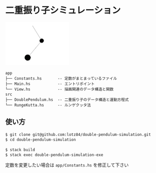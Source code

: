 二重振り子シミュレーション
==========================

![](double_pendulum.png)

```
app
├── Constants.hs       -- 定数がまとまっているファイル
├── Main.hs            -- エントリポイント
└── View.hs            -- 描画関連のデータ構造と関数
src
├── DoublePendulum.hs  -- 二重振り子のデータ構造と運動方程式
└── RungeKutta.hs      -- ルンゲクッタ法
```

使い方
------

```shell
$ git clone git@github.com:lotz84/double-pendulum-simulation.git
$ cd double-pendulum-simulation

$ stack build
$ stack exec double-pendulum-simulation-exe
```

定数を変更したい場合は `app/Constants.hs` を修正して下さい

